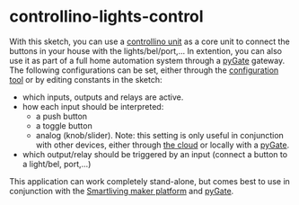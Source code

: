 # controllino-lights-control

With this sketch, you can use a [controllino unit](http://controllino.cc/) as a core unit to connect the buttons in your house with the lights/bel/port,... In extention, you can also use it as part of a full home automation system through a [pyGate](https://github.com/ATT-JBO/pyGate) gateway. 
The following configurations can be set, either through the [configuration tool](https://github.com/ATT-JBO/CLC-configurator) or by editing constants in the sketch:

- which inputs, outputs and relays are active. 
- how each input should be interpreted:
  - a push button
  - a toggle button
  - analog (knob/slider). Note: this setting is only useful in conjunction with other devices, either through [the cloud](https://maker.smartliving.io) or locally with a [pyGate](https://github.com/ATT-JBO/pyGate).
- which output/relay should be triggered by an input (connect a button to a light/bel, port,...)
 
This application can work completely stand-alone, but comes best to use in conjunction with the [Smartliving maker platform](https://maker.smartliving.io) and [pyGate](https://github.com/ATT-JBO/pyGate).
